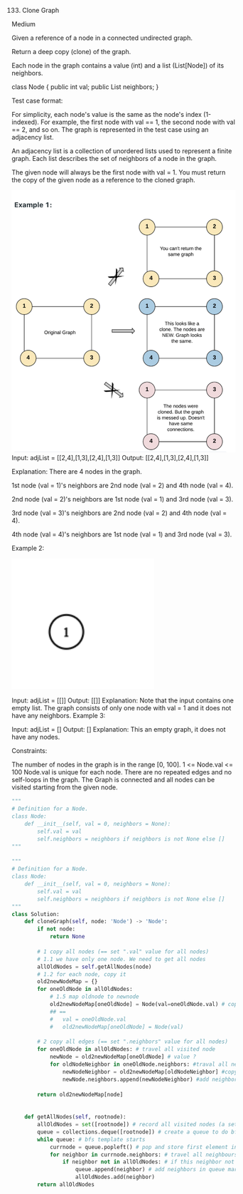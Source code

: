 133. Clone Graph
    
Medium

Given a reference of a node in a connected undirected graph.

Return a deep copy (clone) of the graph.

Each node in the graph contains a value (int) and a list (List[Node]) of its neighbors.

class Node {
    public int val;
    public List<Node> neighbors;
}
 

Test case format:

For simplicity, each node's value is the same as the node's index (1-indexed). For example, the first node with val == 1, the second node with val == 2, and so on. The graph is represented in the test case using an adjacency list.

An adjacency list is a collection of unordered lists used to represent a finite graph. Each list describes the set of neighbors of a node in the graph.

The given node will always be the first node with val = 1. You must return the copy of the given node as a reference to the cloned graph.

![example 1](image/../../basic/image/133_example1.png)
Input: adjList = [[2,4],[1,3],[2,4],[1,3]]
Output: [[2,4],[1,3],[2,4],[1,3]]

Explanation: There are 4 nodes in the graph.

1st node (val = 1)'s neighbors are 2nd node (val = 2) and 4th node (val = 4).

2nd node (val = 2)'s neighbors are 1st node (val = 1) and 3rd node (val = 3).

3rd node (val = 3)'s neighbors are 2nd node (val = 2) and 4th node (val = 4).

4th node (val = 4)'s neighbors are 1st node (val = 1) and 3rd node (val = 3).

Example 2:

![example2](image/../../basic/image/133_example2.png)

Input: adjList = [[]]
Output: [[]]
Explanation: Note that the input contains one empty list. The graph consists of only one node with val = 1 and it does not have any neighbors.
Example 3:

Input: adjList = []
Output: []
Explanation: This an empty graph, it does not have any nodes.
 

Constraints:

The number of nodes in the graph is in the range [0, 100].
1 <= Node.val <= 100
Node.val is unique for each node.
There are no repeated edges and no self-loops in the graph.
The Graph is connected and all nodes can be visited starting from the given node.

```python
"""
# Definition for a Node.
class Node:
    def __init__(self, val = 0, neighbors = None):
        self.val = val
        self.neighbors = neighbors if neighbors is not None else []
"""

"""
# Definition for a Node.
class Node:
    def __init__(self, val = 0, neighbors = None):
        self.val = val
        self.neighbors = neighbors if neighbors is not None else []
"""
class Solution:
    def cloneGraph(self, node: 'Node') -> 'Node':
        if not node:
            return None
        
        # 1 copy all nodes (== set ".val" value for all nodes)
        # 1.1 we have only one node. We need to get all nodes 
        allOldNodes = self.getAllNodes(node)  
        # 1.2 for each node, copy it
        old2newNodeMap = {}
        for oneOldNode in allOldNodes:
            # 1.5 map oldnode to newnode
            old2newNodeMap[oneOldNode] = Node(val=oneOldNode.val) # copy one node
            ## ==
            #   val = oneOldNode.val
            #   old2newNodeMap[oneOldNode] = Node(val)
        
        # 2 copy all edges (== set ".neighbors" value for all nodes)
        for oneOldNode in allOldNodes: # travel all visited node 
            newNode = old2newNodeMap[oneOldNode] # value ?
            for oldNodeNeighbor in oneOldNode.neighbors: #traval all neighbors
                newNodeNeighbor = old2newNodeMap[oldNodeNeighbor] #copy values
                newNode.neighbors.append(newNodeNeighbor) #add neighbors to newNode
                
        return old2newNodeMap[node] 
                
        
    def getAllNodes(self, rootnode):
        allOldNodes = set([rootnode]) # record all visited nodes (a set())
        queue = collections.deque([rootnode]) # create a queue to do bfs
        while queue: # bfs template starts
            currnode = queue.popleft() # pop and store first element in queue
            for neighbor in currnode.neighbors: # travel all neighbours for current node
                if neighbor not in allOldNodes: # if this neighbor not visited
                    queue.append(neighbor) # add neighbors in queue mark as visited
                    allOldNodes.add(neighbor)
        return allOldNodes
                
```
